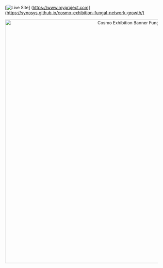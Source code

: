 [![Live Site](https://img.shields.io/badge/🔗-View%20Site-blue?style=for-the-badge)]
(https://www.myproject.com](https://synosys.github.io/cosmo-exhibition-fungal-network-growth/)

<div align="center">
  <img src="/banner_fungi_small.png"
       alt="Cosmo Exhibition Banner Fungi"
       width="800"/>
</div>
